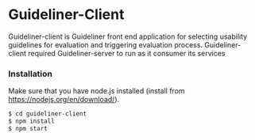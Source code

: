 # Guideliner-Client


Guideliner-client is Guideliner front end application for selecting usability guidelines for evaluation and triggering evaluation process. Guideliner-client required Guideliner-server to run as it consumer its services

### Installation

Make sure that you have node.js installed (install from https://nodejs.org/en/download/).

```sh
$ cd guideliner-client
$ npm install
$ npm start
```